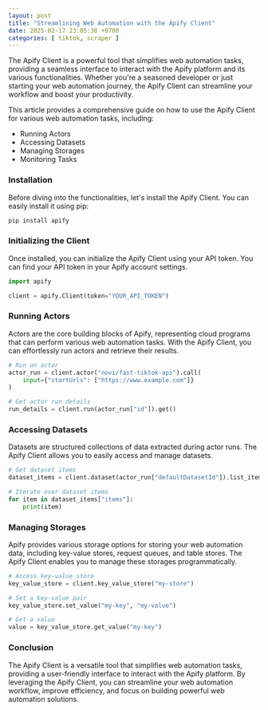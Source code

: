 ```yaml
---
layout: post
title: "Streamlining Web Automation with the Apify Client"
date: 2025-02-17 23:05:30 +0700
categories: [ tiktok, scraper ]
---
```


The Apify Client is a powerful tool that simplifies web automation tasks, providing a seamless interface to interact
with the Apify platform and its various functionalities. Whether you're a seasoned developer or just starting your web
automation journey, the Apify Client can streamline your workflow and boost your productivity.

This article provides a comprehensive guide on how to use the Apify Client for various web automation tasks, including:

* Running Actors
* Accessing Datasets
* Managing Storages
* Monitoring Tasks

### Installation

Before diving into the functionalities, let's install the Apify Client. You can easily install it using pip:

```bash
pip install apify
```

### Initializing the Client

Once installed, you can initialize the Apify Client using your API token. You can find your API token in your Apify
account settings.

```python
import apify

client = apify.Client(token="YOUR_API_TOKEN")
```

### Running Actors

Actors are the core building blocks of Apify, representing cloud programs that can perform various web automation tasks.
With the Apify Client, you can effortlessly run actors and retrieve their results.

```python
# Run an actor
actor_run = client.actor("novi/fast-tiktok-api").call(
    input={"startUrls": ["https://www.example.com"]}
)

# Get actor run details
run_details = client.run(actor_run["id"]).get()
```

### Accessing Datasets

Datasets are structured collections of data extracted during actor runs. The Apify Client allows you to easily access
and manage datasets.

```python
# Get dataset items
dataset_items = client.dataset(actor_run["defaultDatasetId"]).list_items()

# Iterate over dataset items
for item in dataset_items["items"]:
    print(item)
```

### Managing Storages

Apify provides various storage options for storing your web automation data, including key-value stores, request queues,
and table stores. The Apify Client enables you to manage these storages programmatically.

```python
# Access key-value store
key_value_store = client.key_value_store("my-store")

# Set a key-value pair
key_value_store.set_value("my-key", "my-value")

# Get a value
value = key_value_store.get_value("my-key")
```

### Conclusion

The Apify Client is a versatile tool that simplifies web automation tasks, providing a user-friendly interface to
interact with the Apify platform. By leveraging the Apify Client, you can streamline your web automation workflow,
improve efficiency, and focus on building powerful web automation solutions.